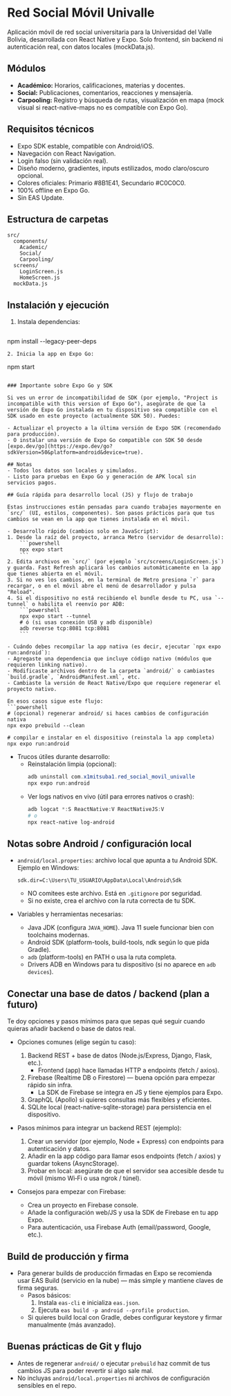 # Red Social Móvil Univalle

Aplicación móvil de red social universitaria para la Universidad del Valle Bolivia, desarrollada con React Native y Expo. Solo frontend, sin backend ni autenticación real, con datos locales (mockData.js).

## Módulos
- **Académico:** Horarios, calificaciones, materias y docentes.
- **Social:** Publicaciones, comentarios, reacciones y mensajería.
- **Carpooling:** Registro y búsqueda de rutas, visualización en mapa (mock visual si react-native-maps no es compatible con Expo Go).

## Requisitos técnicos
- Expo SDK estable, compatible con Android/iOS.
- Navegación con React Navigation.
- Login falso (sin validación real).
- Diseño moderno, gradientes, inputs estilizados, modo claro/oscuro opcional.
- Colores oficiales: Primario #8B1E41, Secundario #C0C0C0.
- 100% offline en Expo Go.
- Sin EAS Update.

## Estructura de carpetas
```
src/
  components/
    Academic/
    Social/
    Carpooling/
  screens/
    LoginScreen.js
    HomeScreen.js
  mockData.js
```

## Instalación y ejecución
1. Instala dependencias:
   ```
npm install --legacy-peer-deps
   ```
2. Inicia la app en Expo Go:
   ```
npm start
   ```

### Importante sobre Expo Go y SDK

Si ves un error de incompatibilidad de SDK (por ejemplo, "Project is incompatible with this version of Expo Go"), asegúrate de que la versión de Expo Go instalada en tu dispositivo sea compatible con el SDK usado en este proyecto (actualmente SDK 50). Puedes:

- Actualizar el proyecto a la última versión de Expo SDK (recomendado para producción).
- O instalar una versión de Expo Go compatible con SDK 50 desde [expo.dev/go](https://expo.dev/go?sdkVersion=50&platform=android&device=true).

## Notas
- Todos los datos son locales y simulados.
- Listo para pruebas en Expo Go y generación de APK local sin servicios pagos.

## Guía rápida para desarrollo local (JS) y flujo de trabajo

Estas instrucciones están pensadas para cuando trabajes mayormente en `src/` (UI, estilos, componentes). Son pasos prácticos para que tus cambios se vean en la app que tienes instalada en el móvil.

- Desarrollo rápido (cambios solo en JavaScript):
   1. Desde la raíz del proyecto, arranca Metro (servidor de desarrollo):
       ```powershell
       npx expo start
       ```
   2. Edita archivos en `src/` (por ejemplo `src/screens/LoginScreen.js`) y guarda. Fast Refresh aplicará los cambios automáticamente en la app que tienes abierta en el móvil.
   3. Si no ves los cambios, en la terminal de Metro presiona `r` para recargar, o en el móvil abre el menú de desarrollador y pulsa "Reload".
   4. Si el dispositivo no está recibiendo el bundle desde tu PC, usa `--tunnel` o habilita el reenvío por ADB:
       ```powershell
       npx expo start --tunnel
       # ó (si usas conexión USB y adb disponible)
       adb reverse tcp:8081 tcp:8081
       ```

- Cuándo debes recompilar la app nativa (es decir, ejecutar `npx expo run:android`):
   - Agregaste una dependencia que incluye código nativo (módulos que requieren linking nativo).
   - Modificaste archivos dentro de la carpeta `android/` o cambiastes `build.gradle`, `AndroidManifest.xml`, etc.
   - Cambiaste la versión de React Native/Expo que requiere regenerar el proyecto nativo.

   En esos casos sigue este flujo:
   ```powershell
   # (opcional) regenerar android/ si haces cambios de configuración nativa
   npx expo prebuild --clean

   # compilar e instalar en el dispositivo (reinstala la app completa)
   npx expo run:android
   ```

- Trucos útiles durante desarrollo:
   - Reinstalación limpia (opcional):
      ```powershell
      adb uninstall com.x1mitsuba1.red_social_movil_univalle
      npx expo run:android
      ```
   - Ver logs nativos en vivo (útil para errores nativos o crash):
      ```powershell
      adb logcat *:S ReactNative:V ReactNativeJS:V
      # o
      npx react-native log-android
      ```

## Notas sobre Android / configuración local
- `android/local.properties`: archivo local que apunta a tu Android SDK. Ejemplo en Windows:
   ```text
   sdk.dir=C:\Users\TU_USUARIO\AppData\Local\Android\Sdk
   ```
   - NO comitees este archivo. Está en `.gitignore` por seguridad.
   - Si no existe, crea el archivo con la ruta correcta de tu SDK.

- Variables y herramientas necesarias:
   - Java JDK (configura `JAVA_HOME`). Java 11 suele funcionar bien con toolchains modernas.
   - Android SDK (platform-tools, build-tools, ndk según lo que pida Gradle).
   - `adb` (platform-tools) en PATH o usa la ruta completa.
   - Drivers ADB en Windows para tu dispositivo (si no aparece en `adb devices`).

## Conectar una base de datos / backend (plan a futuro)
Te doy opciones y pasos mínimos para que sepas qué seguir cuando quieras añadir backend o base de datos real.

- Opciones comunes (elige según tu caso):
   1. Backend REST + base de datos (Node.js/Express, Django, Flask, etc.).
       - Frontend (app) hace llamadas HTTP a endpoints (fetch / axios).
   2. Firebase (Realtime DB o Firestore) — buena opción para empezar rápido sin infra.
       - La SDK de Firebase se integra en JS y tiene ejemplos para Expo.
   3. GraphQL (Apollo) si quieres consultas más flexibles y eficientes.
   4. SQLite local (react-native-sqlite-storage) para persistencia en el dispositivo.

- Pasos mínimos para integrar un backend REST (ejemplo):
   1. Crear un servidor (por ejemplo, Node + Express) con endpoints para autenticación y datos.
   2. Añadir en la app código para llamar esos endpoints (fetch / axios) y guardar tokens (AsyncStorage).
   3. Probar en local: asegúrate de que el servidor sea accesible desde tu móvil (mismo Wi‑Fi o usa ngrok / túnel).

- Consejos para empezar con Firebase:
   - Crea un proyecto en Firebase console.
   - Añade la configuración web/JS y usa la SDK de Firebase en tu app Expo.
   - Para autenticación, usa Firebase Auth (email/password, Google, etc.).

## Build de producción y firma
- Para generar builds de producción firmadas en Expo se recomienda usar EAS Build (servicio en la nube) — más simple y mantiene claves de firma seguras.
   - Pasos básicos:
      1. Instala `eas-cli` e inicializa `eas.json`.
      2. Ejecuta `eas build -p android --profile production`.
   - Si quieres build local con Gradle, debes configurar keystore y firmar manualmente (más avanzado).

## Buenas prácticas de Git y flujo
- Antes de regenerar `android/` o ejecutar `prebuild` haz commit de tus cambios JS para poder revertir si algo sale mal.
- No incluyas `android/local.properties` ni archivos de configuración sensibles en el repo.

